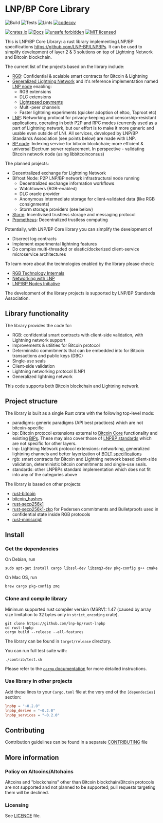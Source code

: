 # LNP/BP Core Library

![Build](https://github.com/LNP-BP/rust-lnpbp/workflows/Build/badge.svg)
![Tests](https://github.com/LNP-BP/rust-lnpbp/workflows/Tests/badge.svg)
![Lints](https://github.com/LNP-BP/rust-lnpbp/workflows/Lints/badge.svg)
[![codecov](https://codecov.io/gh/LNP-BP/rust-lnpbp/branch/master/graph/badge.svg)](https://codecov.io/gh/LNP-BP/rust-lnpbp)

[![crates.io](https://meritbadge.herokuapp.com/lnpbp)](https://crates.io/crates/lnpbp)
[![Docs](https://docs.rs/lnpbp/badge.svg)](https://docs.rs/lnpbp)
[![unsafe forbidden](https://img.shields.io/badge/unsafe-forbidden-success.svg)](https://github.com/rust-secure-code/safety-dance/)
[![MIT licensed](https://img.shields.io/badge/license-MIT-blue.svg)](./LICENSE)

This is LNP/BP Core Library: a rust library implementing LNP/BP specifications 
<https://github.com/LNP-BP/LNPBPs>. It can be used to simplify development of
layer 2 & 3 solutions on top of Lightning Network and Bitcoin blockchain. 

The current list of the projects based on the library include:
* [RGB](https://github.com/LNP-BP/rgb-node): Confidential & scalable smart 
  contracts for Bitcoin & Lightning
* [Generalized Lightning Network](https://www.youtube.com/watch?v=YmmNsWS5wiM) 
  and it's reference implementation named 
  [LNP node](https://github.com/LNP-BP/lnp-node) enabling:
  - RGB extensions
  - DLC extensions
  - [Lightspeed payments](https://github.com/LNP-BP/LNPBPs/issues/24)
  - Multi-peer channels
  - Faster lightning experiments (quicker adoption of eltoo, Taproot etc)
* [LNP](https://github.com/LNP-BP/FAQ/blob/master/Presentation%20slides/LNP%20Networking%20%26%20RGB%20Integration_final.pdf): 
  Networking protocol for privacy-keeping and censorship-resistant applications,
  operating in both P2P and RPC modes (currently used as a part of Lightning 
  network, but our effort is to make it more generic and usable even outside of 
  LN). All services, developed by LNP/BP Standards Association (see points
  below) are made with LNP.
* [BP node](https://github.com/LNP-BP/bp-node): Indexing service for bitcoin 
  blockchain; more efficient & universal Electrum server replacement. In 
  perspective - validating Bitcoin network node (using libbitcoinconsus)

The planned projects:
* Decentralized exchange for Lightning Network
* Bifrost Node: P2P LNP/BP network infrastructural node running
  - Decentralized exchange information workflows
  - Watchtowers (RGB-enabled)
  - DLC oracle provider
  - Anonymous intermediate storage for client-validated data (like RGB 
    consignments)
  - Storm storage providers (see below)
* [Storm](https://github.com/storm-org): Incentivised trustless storage and 
  messaging protocol
* [Prometheus](https://github.com/pandoracore/prometheus-spec): Decentralized 
  trustless computing

Potentially, with LNP/BP Core library you can simplify the development of
* Discreet log contracts
* Implement experimental lightning features
* Do complex multi-threaded or elastic/dockerized client-service microservice 
  architectures

To learn more about the technologies enabled by the library please check:
* [RGB Technology Internals](https://github.com/LNP-BP/FAQ/blob/master/Presentation%20slides/)
* [Networking with LNP](https://github.com/LNP-BP/FAQ/blob/master/Presentation%20slides/LNP%20Networking%20%26%20RGB%20Integration_final.pdf)
* [LNP/BP Nodes Initiative](https://github.com/LNP-BP/FAQ/blob/master/Presentation%20slides/LNP-BP%20Nodes%20Initiative.pdf)

The development of the library projects is supported by LNP/BP Standards 
Association.

## Library functionality

The library provides the code for:

* RGB: confidential smart contracts with client-side validation, with Lightning
  network support
* Improvements & utilities for Bitcoin protocol 
* Deterministic commitments that can be embedded into for Bitcoin transactions 
  and public keys (DBC)
* Single-use seals
* Client-side validation
* Lightning networking protocol (LNP)
* Generalized lightning network

This code supports both Bitcoin blockchain and Lightning network.

## Project structure

The library is built as a single Rust crate with the following top-level mods:
* paradigms: generic paradigms (API best practices) which are not bitcoin-specific
* bp: Bitcoin protocol extensions external to [Bitcoin Core](https://github.com/bitcoin/bitcoin) 
  functionality and existing [BIPs](http://github.com/bitcoin/bips). These may
  also cover those of [LNPBP standards](https://github.com/lnp-bp/lnpbps) which 
  are not specific for other layers.
* lnp: Lightning Network protocol extensions: networking, generalized lightning 
  channels and better layerization of
  [BOLT specifications](https://github.com/lightningnetwork/lightning-rfc)
* rgb: smart contracts for Bitcoin and Lightning network based client-side 
  validation, deterministic bitcoin commitments and single-use seals.
* standards: other LNPBPs standard implementation which does not fit into any of
  the categories above

The library is based on other projects:
* [rust-bitcoin](https://github.com/rust-bitcoin/rust-bitcoin)
* [bitcoin_hashes](https://github.com/rust-bitcoin/bitcoin_hashes)
* [rust-secp256k1](https://github.com/rust-bitcoin/rust-secp256k1)
* [rust-secp256k1-zkp](https://github.com/ElementsProject/rust-secp256k1-zkp) 
  for Pedersen commitments and Bulletproofs used in confidential state inside 
  RGB protocols
* [rust-miniscript](https://github.com/rust-bitcoin/rust-miniscript)

## Install

### Get the dependencies

On Debian, run
```shell script
sudo apt-get install cargo libssl-dev libzmq3-dev pkg-config g++ cmake
```

On Mac OS, run
```shell script
brew cargo pkg-config zmq
```

### Clone and compile library

Minimum supported rust compiler version (MSRV): 1.47 (caused by array size
limitation to 32 bytes only in `strict_encoding` crate).

```shell script
git clone https://github.com/lnp-bp/rust-lnpbp
cd rust-lnpbp
cargo build --release --all-features
```

The library can be found in `target/release` directory.

You can run full test suite with:

```
./contrib/test.sh
```

Please refer to the [`cargo` documentation](https://doc.rust-lang.org/stable/cargo/) 
for more detailed instructions. 

### Use library in other projects

Add these lines to your `Cargo.toml` file at the very end of the `[dependecies]`
section:

```toml
lnpbp = "~0.2.0"
lnpbp_derive = "~0.2.0"
lnpbp_services = "~0.2.0"
```


## Contributing

Contribution guidelines can be found in a separate 
[CONTRIBUTING](CONTRIBUTING.md) file


## More information

### Policy on Altcoins/Altchains

Altcoins and "blockchains" other than Bitcoin blockchain/Bitcoin protocols are 
not supported and not planned to be supported; pull requests targeting them will 
be declined.

### Licensing

See [LICENCE](LICENSE) file.

